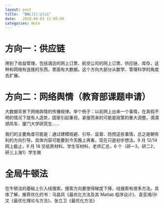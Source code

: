 ```yaml
---
layout: post
title:  "BWL(1):yls1"
date:   2018-09-03 11:05:00
categories: Note
---
```


<div class="post-style">

<h1>方向一：供应链</h1>

<p>用到了收益管理，包括酒店的网上订票、航空公司的网上订票、供应链、库存，这种和网络有连接的东西，里面有大数据。这个方向大部分从数学、管理科学的角度去扩展。</p>

<h1>方向二：网络舆情（教育部课题申请）</h1>

<p>大数据背景下网络舆情的传播规律。举个例子：以前网上出来一个事情，在真假不明的情况下就有人造势，国家引起重视，紧接而来的可能是政策的重大调整。滴滴顺风车、厦门大学研究生……</p>

<p>我们的主要角度可能是：通过建模规避、引导、监督、防控这些事情，总之是朝有利的方向引导。具体内容可能要到今天晚上再看，现在只是初步想法。9 月 12/14 网上截止，9 月 18 交纸质材料。学生写材料，老师汇总，6 个（研一3，研二2，研三上海1）学生做</p>

<h1>全局牛顿法</h1>

<p>在牛顿法的基础上引入线搜索，搜索方向要使得梯度下降，线搜索有很多方法。具体了解，推荐优化的书：马昌凤《最优化方法及其 Matlab 程序设计》、袁亚湘/孙文《最优化理论与方法》、张立卫《最优化方法》</p>

</div>